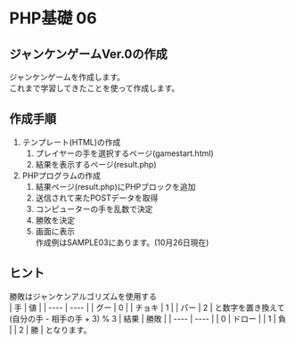 # PHP基礎 06
## ジャンケンゲームVer.0の作成
ジャンケンゲームを作成します。  
これまで学習してきたことを使って作成します。  

## 作成手順
1. テンプレート(HTML)の作成  
    1. プレイヤーの手を選択するページ(gamestart.html)  
    1. 結果を表示するページ(result.php)  
1. PHPプログラムの作成  
    1. 結果ページ(result.php)にPHPブロックを追加  
    1. 送信されて来たPOSTデータを取得  
    1. コンピューターの手を乱数で決定  
    1. 勝敗を決定  
    1. 画面に表示  
作成例はSAMPLE03にあります。(10月26日現在)

## ヒント
勝敗はジャンケンアルゴリズムを使用する  
|  手 |  値  |
| ---- | ---- |
|  グー  |  0  |
|  チョキ  |  1  |
|  パー  |  2  |
と数字を置き換えて  
(自分の手 - 相手の手 + 3) % 3
|  結果 |  勝敗  |
| ---- | ---- |
|  0  |  ドロー  |
|  1  |  負  |
|  2  |  勝  |
となります。